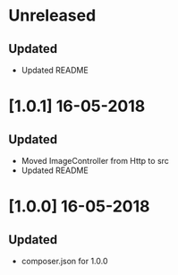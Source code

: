 # Unreleased
## Updated
- Updated README

# [1.0.1] 16-05-2018
## Updated
- Moved ImageController from Http to src
- Updated README

# [1.0.0] 16-05-2018
## Updated
- composer.json for 1.0.0
